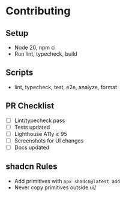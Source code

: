 # Contributing

## Setup

- Node 20, npm ci
- Run lint, typecheck, build

## Scripts

- lint, typecheck, test, e2e, analyze, format

## PR Checklist

- [ ] Lint/typecheck pass
- [ ] Tests updated
- [ ] Lighthouse A11y ≥ 95
- [ ] Screenshots for UI changes
- [ ] Docs updated

## shadcn Rules

- Add primitives with `npx shadcn@latest add`
- Never copy primitives outside ui/
